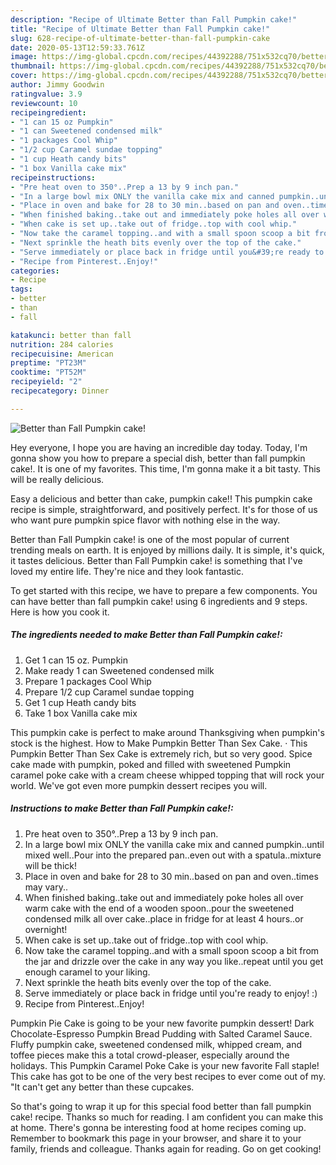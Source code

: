 ```yaml
---
description: "Recipe of Ultimate Better than Fall Pumpkin cake!"
title: "Recipe of Ultimate Better than Fall Pumpkin cake!"
slug: 628-recipe-of-ultimate-better-than-fall-pumpkin-cake
date: 2020-05-13T12:59:33.761Z
image: https://img-global.cpcdn.com/recipes/44392288/751x532cq70/better-than-fall-pumpkin-cake-recipe-main-photo.jpg
thumbnail: https://img-global.cpcdn.com/recipes/44392288/751x532cq70/better-than-fall-pumpkin-cake-recipe-main-photo.jpg
cover: https://img-global.cpcdn.com/recipes/44392288/751x532cq70/better-than-fall-pumpkin-cake-recipe-main-photo.jpg
author: Jimmy Goodwin
ratingvalue: 3.9
reviewcount: 10
recipeingredient:
- "1 can 15 oz Pumpkin"
- "1 can Sweetened condensed milk"
- "1 packages Cool Whip"
- "1/2 cup Caramel sundae topping"
- "1 cup Heath candy bits"
- "1 box Vanilla cake mix"
recipeinstructions:
- "Pre heat oven to 350°..Prep a 13 by 9 inch pan."
- "In a large bowl mix ONLY the vanilla cake mix and canned pumpkin..until mixed well..Pour into the prepared pan..even out with a spatula..mixture will be thick!"
- "Place in oven and bake for 28 to 30 min..based on pan and oven..times may vary.."
- "When finished baking..take out and immediately poke holes all over warm cake with the end of a wooden spoon..pour the sweetened condensed milk all over cake..place in fridge for at least 4 hours..or overnight!"
- "When cake is set up..take out of fridge..top with cool whip."
- "Now take the caramel topping..and with a small spoon scoop a bit from the jar and drizzle over the cake in any way you like..repeat until you get enough caramel to your liking."
- "Next sprinkle the heath bits evenly over the top of the cake."
- "Serve immediately or place back in fridge until you&#39;re ready to enjoy! :)"
- "Recipe from Pinterest..Enjoy!"
categories:
- Recipe
tags:
- better
- than
- fall

katakunci: better than fall 
nutrition: 284 calories
recipecuisine: American
preptime: "PT23M"
cooktime: "PT52M"
recipeyield: "2"
recipecategory: Dinner

---
```



![Better than Fall Pumpkin cake!](https://img-global.cpcdn.com/recipes/44392288/751x532cq70/better-than-fall-pumpkin-cake-recipe-main-photo.jpg)

Hey everyone, I hope you are having an incredible day today. Today, I'm gonna show you how to prepare a special dish, better than fall pumpkin cake!. It is one of my favorites. This time, I'm gonna make it a bit tasty. This will be really delicious.

Easy a delicious and better than cake, pumpkin cake!! This pumpkin cake recipe is simple, straightforward, and positively perfect. It&#39;s for those of us who want pure pumpkin spice flavor with nothing else in the way.

Better than Fall Pumpkin cake! is one of the most popular of current trending meals on earth. It is enjoyed by millions daily. It is simple, it's quick, it tastes delicious. Better than Fall Pumpkin cake! is something that I've loved my entire life. They're nice and they look fantastic.


To get started with this recipe, we have to prepare a few components. You can have better than fall pumpkin cake! using 6 ingredients and 9 steps. Here is how you cook it.

<!--inarticleads1-->

##### The ingredients needed to make Better than Fall Pumpkin cake!:

1. Get 1 can 15 oz. Pumpkin
1. Make ready 1 can Sweetened condensed milk
1. Prepare 1 packages Cool Whip
1. Prepare 1/2 cup Caramel sundae topping
1. Get 1 cup Heath candy bits
1. Take 1 box Vanilla cake mix


This pumpkin cake is perfect to make around Thanksgiving when pumpkin&#39;s stock is the highest. How to Make Pumpkin Better Than Sex Cake. · This Pumpkin Better Than Sex Cake is extremely rich, but so very good. Spice cake made with pumpkin, poked and filled with sweetened Pumpkin caramel poke cake with a cream cheese whipped topping that will rock your world. We&#39;ve got even more pumpkin dessert recipes you will. 

<!--inarticleads2-->

##### Instructions to make Better than Fall Pumpkin cake!:

1. Pre heat oven to 350°..Prep a 13 by 9 inch pan.
1. In a large bowl mix ONLY the vanilla cake mix and canned pumpkin..until mixed well..Pour into the prepared pan..even out with a spatula..mixture will be thick!
1. Place in oven and bake for 28 to 30 min..based on pan and oven..times may vary..
1. When finished baking..take out and immediately poke holes all over warm cake with the end of a wooden spoon..pour the sweetened condensed milk all over cake..place in fridge for at least 4 hours..or overnight!
1. When cake is set up..take out of fridge..top with cool whip.
1. Now take the caramel topping..and with a small spoon scoop a bit from the jar and drizzle over the cake in any way you like..repeat until you get enough caramel to your liking.
1. Next sprinkle the heath bits evenly over the top of the cake.
1. Serve immediately or place back in fridge until you&#39;re ready to enjoy! :)
1. Recipe from Pinterest..Enjoy!


Pumpkin Pie Cake is going to be your new favorite pumpkin dessert! Dark Chocolate-Espresso Pumpkin Bread Pudding with Salted Caramel Sauce. Fluffy pumpkin cake, sweetened condensed milk, whipped cream, and toffee pieces make this a total crowd-pleaser, especially around the holidays. This Pumpkin Caramel Poke Cake is your new favorite Fall staple! This cake has got to be one of the very best recipes to ever come out of my. &#34;It can&#39;t get any better than these cupcakes. 

So that's going to wrap it up for this special food better than fall pumpkin cake! recipe. Thanks so much for reading. I am confident you can make this at home. There's gonna be interesting food at home recipes coming up. Remember to bookmark this page in your browser, and share it to your family, friends and colleague. Thanks again for reading. Go on get cooking!
